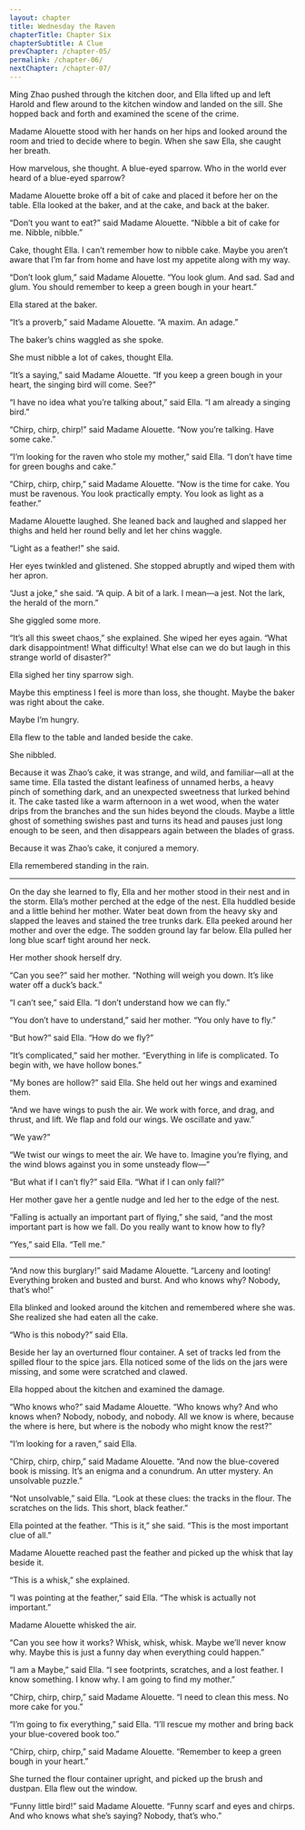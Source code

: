 ```yaml
---
layout: chapter
title: Wednesday the Raven
chapterTitle: Chapter Six
chapterSubtitle: A Clue
prevChapter: /chapter-05/
permalink: /chapter-06/
nextChapter: /chapter-07/
---
```


Ming Zhao pushed through the kitchen door, and Ella lifted up and left Harold and flew around to the kitchen window and landed on the sill. She hopped back and forth and examined the scene of the crime.

Madame Alouette stood with her hands on her hips and looked around the room and tried to decide where to begin. When she saw Ella, she caught her breath.

How marvelous, she thought. A blue-eyed sparrow. Who in the world ever heard of a blue-eyed sparrow?

Madame Alouette broke off a bit of cake and placed it before her on the table. Ella looked at the baker, and at the cake, and back at the baker.

“Don’t you want to eat?” said Madame Alouette. “Nibble a bit of cake for me. Nibble, nibble.”

Cake, thought Ella. I can’t remember how to nibble cake. Maybe you aren’t aware that I’m far from home and have lost my appetite along with my way.

“Don’t look glum,” said Madame Alouette. “You look glum. And sad. Sad and glum. You should remember to keep a green bough in your heart.”

Ella stared at the baker.

“It’s a proverb,” said Madame Alouette. “A maxim. An adage.”

The baker’s chins waggled as she spoke.

She must nibble a lot of cakes, thought Ella.

“It’s a saying,” said Madame Alouette. “If you keep a green bough in your heart, the singing bird will come. See?”

“I have no idea what you’re talking about,” said Ella. “I am already a singing bird.”

“Chirp, chirp, chirp!” said Madame Alouette. “Now you’re talking. Have some cake.”

“I’m looking for the raven who stole my mother,” said Ella. “I don’t have time for green boughs and cake.”

“Chirp, chirp, chirp,” said Madame Alouette. “Now is the time for cake. You must be ravenous. You look practically empty. You look as light as a feather.”

Madame Alouette laughed. She leaned back and laughed and slapped her thighs and held her round belly and let her chins waggle.

“Light as a feather!” she said.

Her eyes twinkled and glistened. She stopped abruptly and wiped them with her apron.

“Just a joke,” she said. “A quip. A bit of a lark. I mean—a jest. Not the lark, the herald of the morn.”

She giggled some more.

“It’s all this sweet chaos,” she explained. She wiped her eyes again. “What dark disappointment! What difficulty! What else can we do but laugh in this strange world of disaster?”

Ella sighed her tiny sparrow sigh.

Maybe this emptiness I feel is more than loss, she thought. Maybe the baker was right about the cake.

Maybe I’m hungry.

Ella flew to the table and landed beside the cake.

She nibbled.

Because it was Zhao’s cake, it was strange, and wild, and familiar—all at the same time. Ella tasted the distant leafiness of unnamed herbs, a heavy pinch of something dark, and an unexpected sweetness that lurked behind it. The cake tasted like a warm afternoon in a wet wood, when the water drips from the branches and the sun hides beyond the clouds. Maybe a little ghost of something swishes past and turns its head and pauses just long enough to be seen, and then disappears again between the blades of grass.

Because it was Zhao’s cake, it conjured a memory.

Ella remembered standing in the rain.

---- 

On the day she learned to fly, Ella and her mother stood in their nest and in the storm. Ella’s mother perched at the edge of the nest. Ella huddled beside and a little behind her mother. Water beat down from the heavy sky and slapped the leaves and stained the tree trunks dark. Ella peeked around her mother and over the edge. The sodden ground lay far below. Ella pulled her long blue scarf tight around her neck.

Her mother shook herself dry.

“Can you see?” said her mother. “Nothing will weigh you down. It’s like water off a duck’s back.”

“I can’t see,” said Ella. “I don’t understand how we can fly.”

“You don’t have to understand,” said her mother. “You only have to fly.”

“But how?” said Ella. “How do we fly?”

“It’s complicated,” said her mother. “Everything in life is complicated. To begin with, we have hollow bones.”

“My bones are hollow?” said Ella. She held out her wings and examined them.

“And we have wings to push the air. We work with force, and drag, and thrust, and lift. We flap and fold our wings. We oscillate and yaw.”

“We yaw?”

“We twist our wings to meet the air. We have to. Imagine you’re flying, and the wind blows against you in some unsteady flow—”

“But what if I can’t fly?” said Ella. “What if I can only fall?”

Her mother gave her a gentle nudge and led her to the edge of the nest.

“Falling is actually an important part of flying,” she said, “and the most important part is how we fall. Do you really want to know how to fly?

“Yes,” said Ella. “Tell me.”

---- 

“And now this burglary!” said Madame Alouette. “Larceny and looting! Everything broken and busted and burst. And who knows why? Nobody, that’s who!”

Ella blinked and looked around the kitchen and remembered where she was. She realized she had eaten all the cake.

“Who is this nobody?” said Ella.

Beside her lay an overturned flour container. A set of tracks led from the spilled flour to the spice jars. Ella noticed some of the lids on the jars were missing, and some were scratched and clawed.

Ella hopped about the kitchen and examined the damage.

“Who knows who?” said Madame Alouette. “Who knows why? And who knows when? Nobody, nobody, and nobody. All we know is where, because the where is here, but where is the nobody who might know the rest?”

“I’m looking for a raven,” said Ella.

“Chirp, chirp, chirp,” said Madame Alouette. “And now the blue-covered book is missing. It’s an enigma and a conundrum. An utter mystery. An unsolvable puzzle.”

“Not unsolvable,” said Ella. “Look at these clues: the tracks in the flour. The scratches on the lids. This short, black feather.”

Ella pointed at the feather. “This is it,” she said. “This is the most important clue of all.”

Madame Alouette reached past the feather and picked up the whisk that lay beside it.

“This is a whisk,” she explained.

“I was pointing at the feather,” said Ella. “The whisk is actually not important.”

Madame Alouette whisked the air.

“Can you see how it works? Whisk, whisk, whisk. Maybe we’ll never know why. Maybe this is just a funny day when everything could happen.”

“I am a Maybe,” said Ella. “I see footprints, scratches, and a lost feather. I know something. I know why. I am going to find my mother.”

“Chirp, chirp, chirp,” said Madame Alouette. “I need to clean this mess. No more cake for you.”

“I’m going to fix everything,” said Ella. “I’ll rescue my mother and bring back your blue-covered book too.”

“Chirp, chirp, chirp,” said Madame Alouette. “Remember to keep a green bough in your heart.”

She turned the flour container upright, and picked up the brush and dustpan. Ella flew out the window.

“Funny little bird!” said Madame Alouette. “Funny scarf and eyes and chirps. And who knows what she’s saying? Nobody, that’s who.”